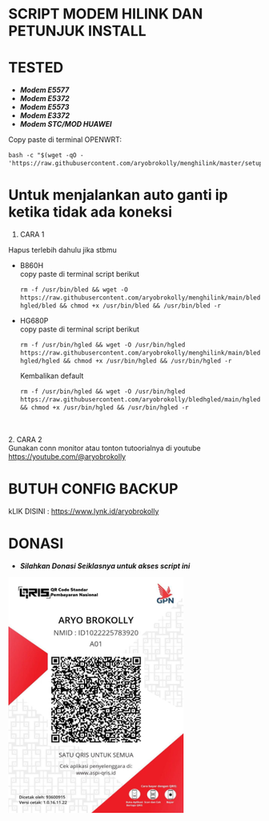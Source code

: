 # SCRIPT MODEM HILINK DAN PETUNJUK INSTALL
# TESTED
- ***Modem E5577***
- ***Modem E5372***
- ***Modem E5573***
- ***Modem E3372***
- ***Modem STC/MOD HUAWEI***


Copy paste di terminal OPENWRT:
```
bash -c "$(wget -qO - 'https://raw.githubusercontent.com/aryobrokolly/menghilink/master/setup.sh')"
```

# Untuk menjalankan auto ganti ip ketika tidak ada koneksi
1. CARA 1

Hapus terlebih dahulu jika stbmu 
- B860H<br>
  copy paste di terminal script berikut<br>
  ```
  rm -f /usr/bin/bled && wget -O https://raw.githubusercontent.com/aryobrokolly/menghilink/main/bled-hgled/bled && chmod +x /usr/bin/bled && /usr/bin/bled -r 
  ```
- HG680P<br>
  copy paste di terminal script berikut<br>
  ```
  rm -f /usr/bin/hgled && wget -O /usr/bin/hgled https://raw.githubusercontent.com/aryobrokolly/menghilink/main/bled-hgled/hgled && chmod +x /usr/bin/hgled && /usr/bin/hgled -r
  ```

  Kembalikan default
  ```
  rm -f /usr/bin/hgled && wget -O /usr/bin/hgled https://raw.githubusercontent.com/aryobrokolly/bledhgled/main/hgled && chmod +x /usr/bin/hgled && /usr/bin/hgled -r
  ```
<br><br>
2. CARA 2<br>
  Gunakan conn monitor atau tonton tutoorialnya di youtube https://youtube.com/@aryobrokolly
<br>
# BUTUH CONFIG BACKUP<br>
  kLIK DISINI : https://www.lynk.id/aryobrokolly
<br>
# DONASI
- ***Silahkan Donasi Seiklasnya untuk akses script ini***

<img src="https://raw.githubusercontent.com/aryobrokolly/modepesawat/main/barcode-aryobrokolly.jpg" alt="DONASI" width="350" height="470">

